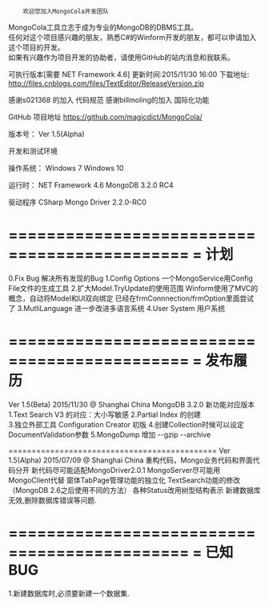         欢迎您加入MongoCola开发团队    
       
MongoCola工具立志于成为专业的MongoDB的DBMS工具。     
任何对这个项目感兴趣的朋友，熟悉C#的Winform开发的朋友，都可以申请加入这个项目的开发。	 
如果有兴趣作为项目开发的协助者，请使用GitHub的站内消息和我联系。  

可执行版本[需要 NET Framework 4.6] 更新时间:2015/11/30 16:00
下载地址:  <http://files.cnblogs.com/files/TextEditor/ReleaseVersion.zip>
  
 
感谢s021368   的加入  代码规范
感谢billmoling的加入  国际化功能
  
GitHub 项目地址 <https://github.com/magicdict/MongoCola/>

版本号：
Ver 1.5(Alpha)

开发和测试环境

操作系统：
Windows 7
Windows 10

运行时：
NET Framework 4.6
MongoDB 3.2.0 RC4

驱动程序
CSharp Mongo Driver 2.2.0-RC0

=============================================
=                  计划
=============================================
0.Fix Bug
	解决所有发现的Bug 
1.Config Options
	一个MongoService用Config File文件的生成工具 
2.扩大Model.TryUpdate的使用范围
	Winform使用了MVC的概念，自动将Model和UI双向绑定
	已经在frmConnnection/frmOption里面尝试了
3.MutliLanguage
	进一步改进多语言系统
4.User System
	用户系统

=============================================
=                  发布履历
=============================================
Ver 1.5(Beta)  2015/11/30 @ Shanghai China
MongoDB 3.2.0 新功能对应版本
1.Text Search V3 的对应：大小写敏感
2.Partial Index 的创建  
3.独立外部工具 Configuration Creator 初版
4.创建Collection时候可以设定DocumentValidation参数
5.MongoDump 增加 --gzip --archive 

=============================================
Ver 1.5(Alpha)  2015/07/09 @ Shanghai China
重构代码，Mongo业务代码和界面代码分开
新代码尽可能适配MongoDriver2.0.1
MongoServer尽可能用MongoClient代替
窗体TabPage管理功能的独立化
TextSearch功能的修改（MongoDB 2.6之后使用不同的方法）
各种Status改用树型结构表示
新建数据库无效,删除数据库错误等问题.

=============================================
=                  已知BUG
=============================================
1.新建数据库时,必须要新建一个数据集.
